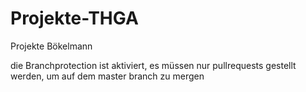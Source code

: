 # Projekte-THGA
Projekte Bökelmann

die Branchprotection ist aktiviert, es müssen nur pullrequests gestellt werden, um auf dem master branch zu mergen
